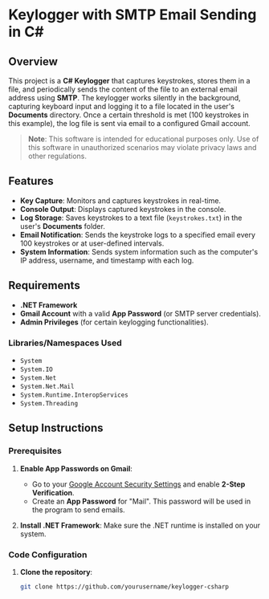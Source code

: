 # Keylogger with SMTP Email Sending in C#

## Overview

This project is a **C# Keylogger** that captures keystrokes, stores them in a file, and periodically sends the content of the file to an external email address using **SMTP**. The keylogger works silently in the background, capturing keyboard input and logging it to a file located in the user's **Documents** directory. Once a certain threshold is met (100 keystrokes in this example), the log file is sent via email to a configured Gmail account.

> **Note**: This software is intended for educational purposes only. Use of this software in unauthorized scenarios may violate privacy laws and other regulations.

## Features

- **Key Capture**: Monitors and captures keystrokes in real-time.
- **Console Output**: Displays captured keystrokes in the console.
- **Log Storage**: Saves keystrokes to a text file (`keystrokes.txt`) in the user's **Documents** folder.
- **Email Notification**: Sends the keystroke logs to a specified email every 100 keystrokes or at user-defined intervals.
- **System Information**: Sends system information such as the computer's IP address, username, and timestamp with each log.

## Requirements

- **.NET Framework**
- **Gmail Account** with a valid **App Password** (or SMTP server credentials).
- **Admin Privileges** (for certain keylogging functionalities).
  
### Libraries/Namespaces Used

- `System`
- `System.IO`
- `System.Net`
- `System.Net.Mail`
- `System.Runtime.InteropServices`
- `System.Threading`

## Setup Instructions

### Prerequisites

1. **Enable App Passwords on Gmail**:
   - Go to your [Google Account Security Settings](https://myaccount.google.com/security) and enable **2-Step Verification**.
   - Create an **App Password** for "Mail". This password will be used in the program to send emails.

2. **Install .NET Framework**: Make sure the .NET runtime is installed on your system.

### Code Configuration

1. **Clone the repository**:
   ```bash
   git clone https://github.com/yourusername/keylogger-csharp

